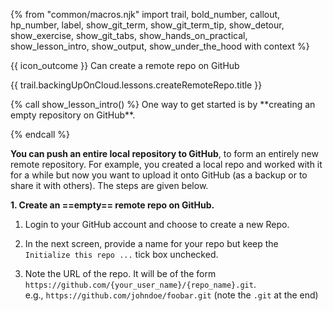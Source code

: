 {% from "common/macros.njk" import trail, bold_number, callout, hp_number, label, show_git_term, show_git_term_tip, show_detour, show_exercise, show_git_tabs, show_hands_on_practical, show_lesson_intro, show_output, show_under_the_hood with context %}

<span id="prereqs"></span>

<span id="outcomes">{{ icon_outcome }} Can create a remote repo on GitHub</span>

<span id="title">{{ trail.backingUpOnCloud.lessons.createRemoteRepo.title }}</span>

<div id="body">
{% call show_lesson_intro() %}
One way to get started is by **creating an empty repository on GitHub**.

{% endcall %}

****You can push an entire local repository to GitHub****, to form an entirely new remote repository. For example, you created a local repo and worked with it for a while but now you want to upload it onto GitHub (as a backup or to share it with others). The steps are given below.

**1. Create an ==empty== remote repo on GitHub.**

1. Login to your GitHub account and choose to create a new Repo. <br>
   <pic eager src="{{baseUrl}}/gitAndGithub/push/images/createNewRemoteRepo.png" width="150" />

1. In the next screen, provide a name for your repo but keep the `Initialize this repo ...` tick box unchecked.<br>
   <pic eager src="{{baseUrl}}/gitAndGithub/push/images/fillNewRepoInfo.png" width="600" />

1. Note the URL of the repo. It will be of the form `https://github.com/{your_user_name}/{repo_name}.git`.<br>
   e.g., `https://github.com/johndoe/foobar.git` (note the `.git` at the end)<br>
   <pic eager src="{{baseUrl}}/gitAndGithub/push/images/newRepoUrl.png" width="450" />




</div>

<div id="extras">
</div>
